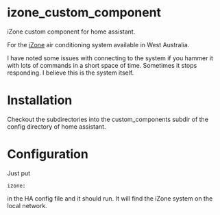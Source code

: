 # izone_custom_component
iZone custom component for home assistant.

For the [iZone](http://izone.com.au/) air conditioning system available in West Australia.

I have noted some issues with connecting to the system if you hammer it with lots of commands in a short space of time. Sometimes it stops responding. I believe this is the system itself.

# Installation

Checkout the subdirectories into the custom_components subdir of the config directory of home assistant.

# Configuration

Just put 
```
izone:
```

in the HA config file and it should run. It will find the iZone system on the local network.
